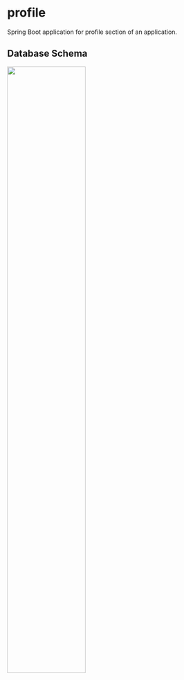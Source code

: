 # profile
Spring Boot application for profile section of an application.

## Database Schema
<p align="start" width="100%">
  <img src="https://github.com/SerifeCanevi/profile/assets/93770226/bb1dc8e0-f411-4e36-9d9b-b65dba44d9ef" 
    width="60%" />
</p>
